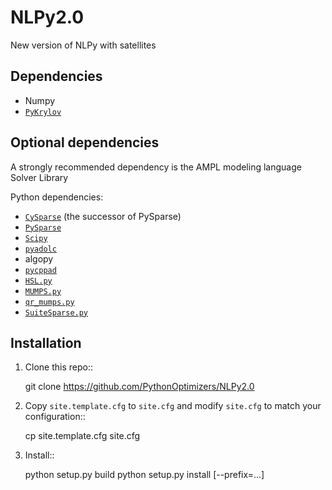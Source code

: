 NLPy2.0
=======
New version of NLPy with satellites


Dependencies
------------

- Numpy
- [`PyKrylov`](https://github.com/PythonOptimizers/pykrylov)


Optional dependencies
---------------------

A strongly recommended dependency is the AMPL modeling language Solver Library

Python dependencies:

- [`CySparse`](https://github.com/PythonOptimizers/cysparse) (the successor of PySparse)
- [`PySparse`](https://github.com/optimizers/pysparse.git)
- [`Scipy`](http://scipy.org/scipylib/)
- [`pyadolc`](https://github.com/b45ch1/pyadolc.git) 
- algopy
- [`pycppad`](https://github.com/b45ch1/pycppad.git)
- [`HSL.py`](https://github.com/PythonOptimizers/HSL.py)
- [`MUMPS.py`](https://github.com/PythonOptimizers/MUMPS.py`)
- [`qr_mumps.py`](https://github.com/PythonOptimizers/qr_mumps.py)
- [`SuiteSparse.py`](https://github.com/PythonOptimizers/SuiteSparse.py)



Installation
------------

1. Clone this repo::


    git clone https://github.com/PythonOptimizers/NLPy2.0


2. Copy `site.template.cfg` to `site.cfg` and modify `site.cfg` to match your configuration::

    cp site.template.cfg site.cfg
    
    
3. Install::

    python setup.py build
    python setup.py install [--prefix=...]